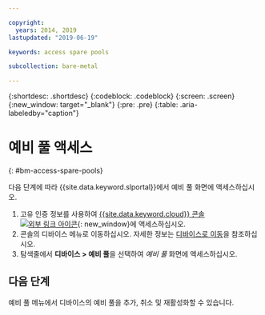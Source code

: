```yaml
---

copyright:
  years: 2014, 2019
lastupdated: "2019-06-19"

keywords: access spare pools

subcollection: bare-metal

---
```


{:shortdesc: .shortdesc}
{:codeblock: .codeblock}
{:screen: .screen}
{:new_window: target="_blank"}
{:pre: .pre}
{:table: .aria-labeledby="caption"}


# 예비 풀 액세스
{: #bm-access-spare-pools}

다음 단계에 따라 {{site.data.keyword.slportal}}에서 예비 풀 화면에 액세스하십시오.

1. 고유 인증 정보를 사용하여 [{{site.data.keyword.cloud}} 콘솔 ![외부 링크 아이콘](../icons/launch-glyph.svg "외부 링크 아이콘")](https://cloud.ibm.com.com/){: new_window}에 액세스하십시오. 
2. 콘솔의 디바이스 메뉴로 이동하십시오. 자세한 정보는 [디바이스로 이동](/docs/bare-metal?topic=virtual-servers-navigating-devices)을 참조하십시오.
3. 탐색줄에서 **디바이스 > 예비 풀**을 선택하여 *예비 풀* 화면에 액세스하십시오.


## 다음 단계
예비 풀 메뉴에서 디바이스의 예비 풀을 추가, 취소 및 재활성화할 수 있습니다.
